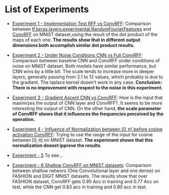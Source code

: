 # List of Experiments 

* [Experiment 1 - Implementation Test RFF vs ConvRFF](https://colab.research.google.com/drive/1K4DQL8AuPwTNQ7MZGzWH4ZF59nfxhSZv?usp=sharing): Comparison between [tf.keras.layers.experimental.RandomFourierFeatures](https://www.tensorflow.org/api_docs/python/tf/keras/layers/experimental/RandomFourierFeatures) and [ConvRFF](https://github.com/aguirrejuan/ConvRFF/blob/master/convRFF/models/convRFF.py) on MNIST dataset,using the result of the dot product of the maps of each one. **The results show that in different output dimensions both accomplish similar dot product results.**

* [Experiment 2 - Under Noise Conditions CNN vs Full ConvRFF](https://colab.research.google.com/drive/15yLFXzMWZG-dgBKVwiHLMXPfruoJpBPz?usp=sharing): Comparison between baseline CNN and ConvRFF under conditions of noise on MNIST dataset. Both models have similar performance, but CNN wins by a little bit. The scale tends to increase more in deeper layers, generally passing from 2.1 to 12 values, which probably is due to the gradient. The laplace kernel dosen't work in any case. **Conclusion: There is no improvement with respect to the noise in this experiment.**

* [Experiment 3 - Gradient Ascent CNN vs ConvRFF](https://colab.research.google.com/drive/1eX-AbhBhkS6q5pUYexartWz8UC4ScLzl?usp=sharing): How is the input that maximizes the output of CNN layer and ConvRFF?. It seems to be more interesting the output of CNN. On the other hand, **the scale parameter of ConvRFF shows that it influences the frequencies perceived by the operation.**

* [Experiment 4 - Influence of Normalization between $[0,\pi]$ before cosine activation ConvRFF](https://colab.research.google.com/drive/1fqC8PRiqHgamyt8AnRvLWRbCVy38YdV1?usp=sharing): Trying to use the range of the input for cosine between $[0,\pi]$ on MNIST dataset. **The experiment shows that this normalization dosnet ippreve the results**.

* [Experiment - 5]() To see...

* [Experiment - 6  Shallow ConvRFF on MNIST datasets](https://colab.research.google.com/drive/1Xoae-FTfxM4K8d2WNCcMH8L91yZGVIlv?usp=sharing): Comparison between shallow networs (One Convolutional layer and one dense) on FASHION and DIGIT MNIST datasets. The results show that over FASHION dataset, ConvRFF gets 0.95 Acc in training and 0.77 Acc on test, while the CNN get 0.83 acc in training and 0.80 acc in test. 


